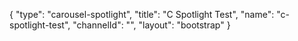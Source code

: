 {
    "type": "carousel-spotlight",
    "title": "C Spotlight Test",
    "name": "c-spotlight-test",
    "channelId": "",
    "layout": "bootstrap"
}
